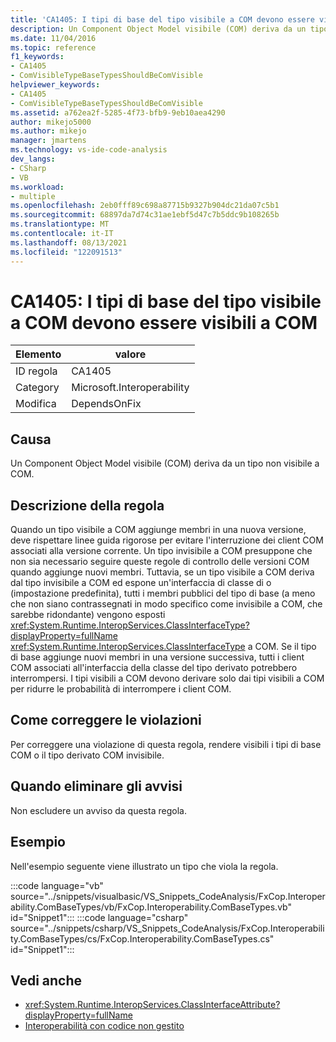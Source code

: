 ```yaml
---
title: 'CA1405: I tipi di base del tipo visibile a COM devono essere visibili a COM'
description: Un Component Object Model visibile (COM) deriva da un tipo non visibile a COM.
ms.date: 11/04/2016
ms.topic: reference
f1_keywords:
- CA1405
- ComVisibleTypeBaseTypesShouldBeComVisible
helpviewer_keywords:
- CA1405
- ComVisibleTypeBaseTypesShouldBeComVisible
ms.assetid: a762ea2f-5285-4f73-bfb9-9eb10aea4290
author: mikejo5000
ms.author: mikejo
manager: jmartens
ms.technology: vs-ide-code-analysis
dev_langs:
- CSharp
- VB
ms.workload:
- multiple
ms.openlocfilehash: 2eb0fff89c698a87715b9327b904dc21da07c5b1
ms.sourcegitcommit: 68897da7d74c31ae1ebf5d47c7b5ddc9b108265b
ms.translationtype: MT
ms.contentlocale: it-IT
ms.lasthandoff: 08/13/2021
ms.locfileid: "122091513"
---
```

# <a name="ca1405-com-visible-type-base-types-should-be-com-visible"></a>CA1405: I tipi di base del tipo visibile a COM devono essere visibili a COM

|Elemento|valore|
|-|-|
|ID regola|CA1405|
|Category|Microsoft.Interoperability|
|Modifica|DependsOnFix|

## <a name="cause"></a>Causa
Un Component Object Model visibile (COM) deriva da un tipo non visibile a COM.

## <a name="rule-description"></a>Descrizione della regola
Quando un tipo visibile a COM aggiunge membri in una nuova versione, deve rispettare linee guida rigorose per evitare l'interruzione dei client COM associati alla versione corrente. Un tipo invisibile a COM presuppone che non sia necessario seguire queste regole di controllo delle versioni COM quando aggiunge nuovi membri. Tuttavia, se un tipo visibile a COM deriva dal tipo invisibile a COM ed espone un'interfaccia di classe di o (impostazione predefinita), tutti i membri pubblici del tipo di base (a meno che non siano contrassegnati in modo specifico come invisibile a COM, che sarebbe ridondante) vengono esposti <xref:System.Runtime.InteropServices.ClassInterfaceType?displayProperty=fullName> <xref:System.Runtime.InteropServices.ClassInterfaceType> a COM. Se il tipo di base aggiunge nuovi membri in una versione successiva, tutti i client COM associati all'interfaccia della classe del tipo derivato potrebbero interrompersi. I tipi visibili a COM devono derivare solo dai tipi visibili a COM per ridurre le probabilità di interrompere i client COM.

## <a name="how-to-fix-violations"></a>Come correggere le violazioni
Per correggere una violazione di questa regola, rendere visibili i tipi di base COM o il tipo derivato COM invisibile.

## <a name="when-to-suppress-warnings"></a>Quando eliminare gli avvisi
Non escludere un avviso da questa regola.

## <a name="example"></a>Esempio
Nell'esempio seguente viene illustrato un tipo che viola la regola.

:::code language="vb" source="../snippets/visualbasic/VS_Snippets_CodeAnalysis/FxCop.Interoperability.ComBaseTypes/vb/FxCop.Interoperability.ComBaseTypes.vb" id="Snippet1":::
:::code language="csharp" source="../snippets/csharp/VS_Snippets_CodeAnalysis/FxCop.Interoperability.ComBaseTypes/cs/FxCop.Interoperability.ComBaseTypes.cs" id="Snippet1":::

## <a name="see-also"></a>Vedi anche

- <xref:System.Runtime.InteropServices.ClassInterfaceAttribute?displayProperty=fullName>
- [Interoperabilità con codice non gestito](/dotnet/framework/interop/index)
